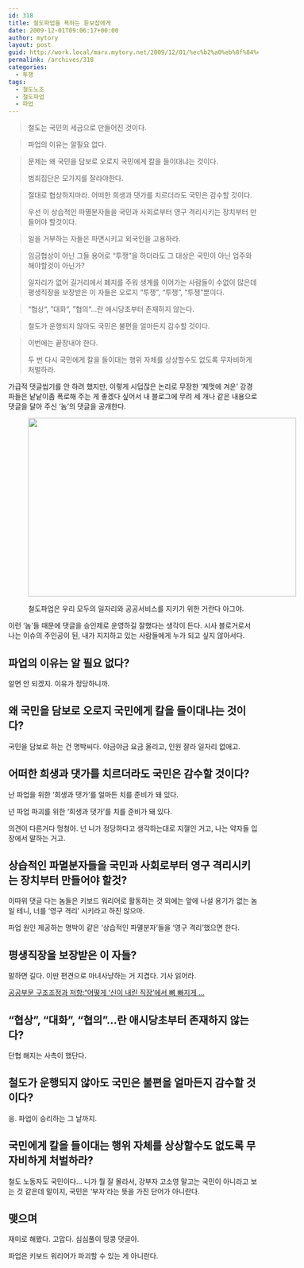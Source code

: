 ```yaml
---
id: 318
title: 철도파업을 욕하는 듣보잡에게
date: 2009-12-01T09:06:17+00:00
author: mytory
layout: post
guid: http://work.local/marx.mytory.net/2009/12/01/%ec%b2%a0%eb%8f%84%ed%8c%8c%ec%97%85%ec%9d%84-%ec%9a%95%ed%95%98%eb%8a%94-%eb%93%a3%eb%b3%b4%ec%9e%a1%ec%97%90%ea%b2%8c/
permalink: /archives/318
categories:
  - 투쟁
tags:
  - 철도노조
  - 철도파업
  - 파업
---
```

> 철도는 국민의 세금으로 만들어진 것이다.
		  
> 파업의 이유는 알필요 없다. 
		  
> 문제는 왜 국민을 담보로 오로지 국민에게 칼을 들이대냐는 것이다.
> 
> 범죄집단은 모가지를 잘라야한다.
		  
> 절대로 협상하지마라. 어떠한 희생과 댓가를 치르더라도 국민은 감수할 것이다.
> 
> 우선 이 상습적인 파멸분자들을 국민과 사회로부터 영구 격리시키는 장치부터 만들어야 할것이다.
		  
> 일을 거부하는 자들은 파면시키고 외국인을 고용하라.
		  
> 임금협상이 아닌 그들 용어로 &#8220;투쟁&#8221;을 하더라도 그 대상은 국민이 아닌 업주와 해야할것이 아닌가?
> 
> 일자리가 없어 길거리에서 폐지를 주워 생계를 이어가는 사람들이 수없이 많은데 평생직장을 보장받은 이 자들은 오로지 “투쟁”, “투쟁”, “투쟁”뿐이다.
		  
> “협상“, ”대화“, ”협의“&#8230;란 애시당초부터 존재하지 않는다.
		  
> 철도가 운행되지 않아도 국민은 불편을 얼마든지 감수할 것이다.
		  
> 이번에는 끝장내야 한다.
> 
> 두 번 다시 국민에게 칼을 들이대는 행위 자체를 상상할수도 없도록 무자비하게 처벌하라.

가급적 댓글씹기를 안 하려 했지만, 이렇게 시덥잖은 논리로 무장한 &#8216;제멋에 겨운&#8217; 강경파들은 낱낱이좀 폭로해 주는 게 좋겠다 싶어서 내 블로그에 무려 세 개나 같은 내용으로 댓글을 달아 주신 &#8216;놈&#8217;의 댓글을 공개한다. <figure style="width: 540px" class="wp-caption aligncenter">

<img src="http://work.local/marx.mytory.net/wp-content/uploads/1/cfile24.uf.194F830E4B14DC3F92B76D.jpg" width="540" height="360" alt="" filename="cfile24.uf.194F830E4B14DC3F92B76D.jpg" filemime="" /><figcaption class="wp-caption-text">철도파업은 우리 모두의 일자리와 공공서비스를 지키기 위한 거란다 아그야.</figcaption></figure> 

이런 &#8216;놈&#8217;들 때문에 댓글을 승인제로 운영하길 잘했다는 생각이 든다. 시사 블로거로서 나는 이슈의 주인공이 된, 내가 지지하고 있는 사람들에게 누가 되고 싶지 않아서다. 

## 파업의 이유는 알 필요 없다?

알면 안 되겠지. 이유가 정당하니까.

## 왜 국민을 담보로 오로지 국민에게 칼을 들이대냐는 것이다?

국민을 담보로 하는 건 명박씨다. 야금야금 요금 올리고, 인원 잘라 일자리 없애고.

## 어떠한 희생과 댓가를 치르더라도 국민은 감수할 것이다?

난 파업을 위한 &#8216;희생과 댓가&#8217;를 얼마든 치를 준비가 돼 있다.

넌 파업 파괴를 위한 &#8216;희생과 댓가&#8217;를 치를 준비가 돼 있다.

의견이 다른거다 멍청아. 넌 니가 정당하다고 생각하는대로 지껄인 거고, 나는 약자들 입장에서 말하는 거고.

## 상습적인 파멸분자들을 국민과 사회로부터 영구 격리시키는 장치부터 만들어야 할것?

이따위 댓글 다는 놈들은 키보드 워리어로 활동하는 것 외에는 앞에 나설 용기가 없는 놈일 테니, 너를 &#8216;영구 격리&#8217; 시키라고 하진 않으마.

파업 원인 제공하는 명박이 같은 &#8216;상습적인 파멸분자&#8217;들을 &#8216;영구 격리&#8217;했으면 한다.

## 평생직장을 보장받은 이 자들?

말하면 길다. 이딴 편견으로 마녀사냥하는 거 지겹다. 기사 읽어라.

<a href="http://www.left21.com/article/7267" target="_blank">공공부문 구조조정과 저항:“어떻게 &#8216;신이 내린 직장&#8217;에서 뼈 빠지게 &#8230;</a>

## “협상”, “대화”, “협의”&#8230;란 애시당초부터 존재하지 않는다?

단협 해지는 사측이 했단다.

## 철도가 운행되지 않아도 국민은 불편을 얼마든지 감수할 것이다?

응. 파업이 승리하는 그 날까지.

## 국민에게 칼을 들이대는 행위 자체를 상상할수도 없도록 무자비하게 처벌하라?

철도 노동자도 국민이다… 니가 뭘 잘 몰라서, 강부자 고소영 말고는 국민이 아니라고 보는 것 같은데 말이지, 국민은 &#8216;부자&#8217;라는 뜻을 가진 단어가 아니란다.

## 맺으며

재미로 해봤다. 고맙다. 심심풀이 땅콩 댓글아.

파업은 키보드 워리어가 파괴할 수 있는 게 아니란다.